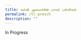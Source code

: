 ```yaml
---
title: கல்வி அமைச்சின் பாலர் பள்ளிகள்
permalink: /tl-presch
description: ""
---
```

<p>In Progress</p>